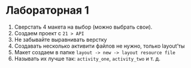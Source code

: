# Лабораторная 1

1. Сверстать 4 макета на выбор (можно выбрать свои).
2. Создаем проект с ​`21 > API`
3. Не забывайте выравнивать верстку
4. Создавать несколько активити файлов не нужно, только layout’ты
5. Макет создаем в папке `​layout -> new -> layout resource file`
6. Называть их лучше так: `activity_one`, `activity_two` и т. д.